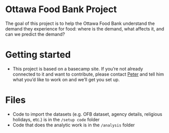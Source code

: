# Ottawa Food Bank Project
The goal of this project is to help the Ottawa Food Bank understand the demand they experience for food: where is the demand, what affects it, and can we predict the demand?

# Getting started
* This project is based on a basecamp site. If you’re not already connected to it and want to contribute, please contact [Peter](http://www.meetup.com/DataforGood-Ottawa/members/130946522/) and tell him what you’d like to work on and we’ll get you set up.

# Files
* Code to import the datasets (e.g. OFB dataset, agency details, religious holidays, etc.) is in the `/setup code` folder
* Code that does the analytic work is in the `/analysis` folder
